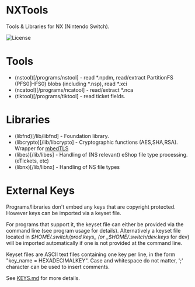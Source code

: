 # NXTools

Tools & Libraries for NX (Nintendo Switch).

![License](https://img.shields.io/badge/license-MIT-blue.svg)

# Tools

* (nstool)[/programs/nstool] - read *.npdm, read/extract PartitionFS (PFS0|HFS0) blobs (including *.nsp), read *.xci
* (ncatool)[/programs/ncatool] - read/extract *.nca
* (tiktool)[/programs/tiktool] - read ticket fields.

# Libraries

* (libfnd)[/lib/libfnd]	- Foundation library.
* (libcrypto)[/lib/libcrypto]	- Cryptographic functions (AES,SHA,RSA). Wrapper for [mbedTLS](https://github.com/ARMmbed/mbedtls)
* (libes)[/lib/libes]		- Handling of (NS relevant) eShop file type processing. (eTickets, etc)
* (libnx)[/lib/libnx]		- Handling of NS file types

# External Keys

Programs/libraries don't embed any keys that are copyright protected. However keys can be imported via a keyset file. 

For programs that support it, the keyset file can either be provided via the command line (see program usage for details). Alternatively a keyset file located in _$HOME/.switch/prod.keys_ (or _$HOME/.switch/dev.keys_ for dev) will be imported automatically if one is not provided at the command line.

Keyset files are ASCII text files containing one key per line, in the form "key_name = HEXADECIMALKEY". Case and whitespace do not matter, ';' character can be used to insert comments.

See [KEYS.md](/KEYS.md) for more details.